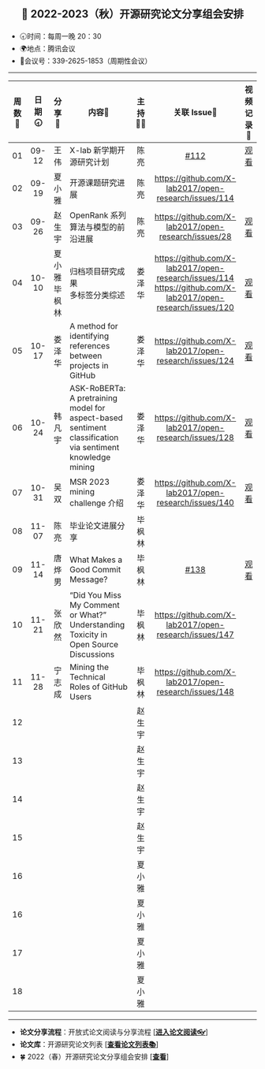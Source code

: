## <p align="center">🍁 2022-2023（秋）开源研究论文分享组会安排</p>

- 🕣时间：每周一晚 20：30
- 🌍地点：腾讯会议
- 📠会议号：339-2625-1853（周期性会议）


****


| 周数📆| 日期🕣| 分享🙋 | 内容📒                                                       | 主持💂‍♂️ |   关联 Issue📌   | 视频记录🎥 |
| :---: | :---: | :----: | ------------------------------------------------------------ | :----: | :---------------: | :--------: |
|  01   | 09-12 |  王 伟  | X-lab 新学期开源研究计划                | 陈亮 |   [#112](https://github.com/X-lab2017/open-research/issues/112) |[观看](https://www.bilibili.com/video/BV1yP4y1Z7qF?spm_id_from=333.999.0.0&vd_source=6afe4b8be94a864bf36064ef28580424)|
|  02   | 09-19 | 夏小雅  | 开源课题研究进展             | 陈亮 | https://github.com/X-lab2017/open-research/issues/114  |  |
|  03   | 09-26 | 赵生宇  | OpenRank 系列算法与模型的前沿进展        | 陈亮 | https://github.com/X-lab2017/open-research/issues/28 | [观看](https://www.bilibili.com/video/BV1ge4y1H7QW/) |
|  04   | 10-10 | 夏小雅<br />毕枫林 |  归档项目研究成果<br />多标签分类综述  | 娄泽华 |https://github.com/X-lab2017/open-research/issues/114  <br />https://github.com/X-lab2017/open-research/issues/120 |  <br />[观看](https://www.bilibili.com/video/BV1QP41177LV/)|
|  05   | 10-17 | 娄泽华 |  A method for identifying references between projects in GitHub  | 娄泽华 | https://github.com/X-lab2017/open-research/issues/124 | [观看](https://www.bilibili.com/video/BV1Jg411a7ie/) |
|  06   | 10-24 | 韩凡宇 |  ASK-RoBERTa: A pretraining model for aspect-based sentiment classification via sentiment knowledge mining  | 娄泽华 | https://github.com/X-lab2017/open-research/issues/128 | [观看](https://www.bilibili.com/video/BV1SG411L77U/) |
|  07   | 10-31 | 吴双 | MSR 2023 mining challenge 介绍 | 娄泽华 | https://github.com/X-lab2017/open-research/issues/140 | [观看](https://www.bilibili.com/video/BV1Pe4y1t7fZ/) |
|  08   | 11-07 | 陈亮 | 毕业论文进展分享 | 毕枫林 |  |   |
|  09   | 11-14 | 唐烨男 |  What Makes a Good Commit Message?  | 毕枫林 |  [#138](https://github.com/X-lab2017/open-research/issues/138) | [观看](https://www.bilibili.com/video/BV1Xv4y1m7G6/) |
|  10   | 11-21 | 张欣然 | “Did You Miss My Comment or What?” Understanding Toxicity in Open Source Discussions | 毕枫林 | https://github.com/X-lab2017/open-research/issues/147 |   |
|  11   | 11-28 | 宁志成 | Mining the Technical Roles of GitHub Users | 毕枫林 | https://github.com/X-lab2017/open-research/issues/148 |   |
|  12   |  |  |    | 赵生宇 |  |   |
|  13   |  |  |    | 赵生宇 |  |   |
|  14   |  |  |    | 赵生宇 |  |   |
|  15   |  |  |    | 赵生宇 |  |   |
|  16   |  |  |    | 夏小雅 |  |   |
|  16   |  |  |    | 夏小雅 |  |   |
|  17   |  |  |    | 夏小雅 |  |   |
|  18   |  |  |    | 夏小雅 |  |   |


****

* **论文分享流程**：开放式论文阅读与分享流程 [[**进入论文阅读👓**](https://github.com/X-lab2017/open-research/tree/main/OpenReading "论文阅读")]
* **论文库**：开源研究论文列表 [[**查看论文列表📚**](https://github.com/X-lab2017/open-research/blob/main/openlist.md "论文列表")]
* 🍀 2022（春）开源研究论文分享组会安排 [[**查看**](https://github.com/X-lab2017/open-research/blob/main/agenda/2021-2022%20Spring%20Term.md)]





